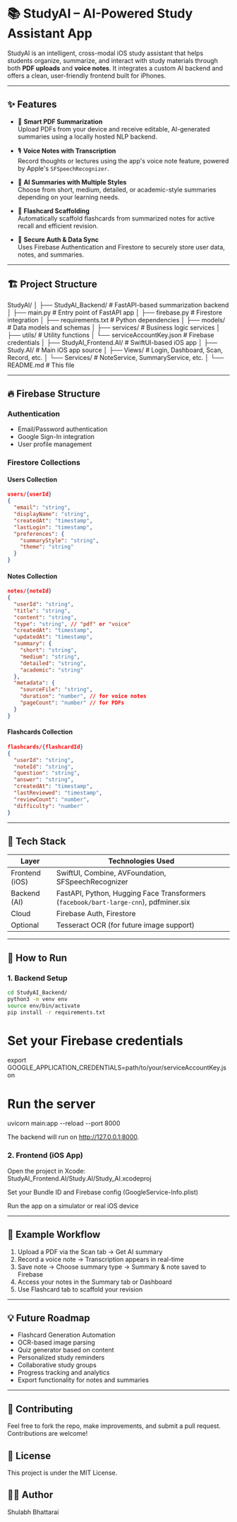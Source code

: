 # 📚 StudyAI – AI-Powered Study Assistant App

StudyAI is an intelligent, cross-modal iOS study assistant that helps students organize, summarize, and interact with study materials through both **PDF uploads** and **voice notes**. It integrates a custom AI backend and offers a clean, user-friendly frontend built for iPhones.

---

## ✨ Features

- 📝 **Smart PDF Summarization**  
  Upload PDFs from your device and receive editable, AI-generated summaries using a locally hosted NLP backend.

- 🎙️ **Voice Notes with Transcription**  
  Record thoughts or lectures using the app's voice note feature, powered by Apple's `SFSpeechRecognizer`.

- 🧠 **AI Summaries with Multiple Styles**  
  Choose from short, medium, detailed, or academic-style summaries depending on your learning needs.

- 🧾 **Flashcard Scaffolding**  
  Automatically scaffold flashcards from summarized notes for active recall and efficient revision.

- 🔐 **Secure Auth & Data Sync**  
  Uses Firebase Authentication and Firestore to securely store user data, notes, and summaries.

---

## 🏗️ Project Structure

StudyAI/
│
├── StudyAI_Backend/ # FastAPI-based summarization backend
│ ├── main.py # Entry point of FastAPI app
│ ├── firebase.py # Firestore integration
│ ├── requirements.txt # Python dependencies
│ ├── models/ # Data models and schemas
│ ├── services/ # Business logic services
│ ├── utils/ # Utility functions
│ └── serviceAccountKey.json # Firebase credentials
│
├── StudyAI_Frontend.AI/ # SwiftUI-based iOS app
│ ├── Study.AI/ # Main iOS app source
│ ├── Views/ # Login, Dashboard, Scan, Record, etc.
│ └── Services/ # NoteService, SummaryService, etc.
│
└── README.md # This file

---

## 🔥 Firebase Structure

### Authentication
- Email/Password authentication
- Google Sign-In integration
- User profile management

### Firestore Collections

#### Users Collection
```json
users/{userId}
{
  "email": "string",
  "displayName": "string",
  "createdAt": "timestamp",
  "lastLogin": "timestamp",
  "preferences": {
    "summaryStyle": "string",
    "theme": "string"
  }
}
```

#### Notes Collection
```json
notes/{noteId}
{
  "userId": "string",
  "title": "string",
  "content": "string",
  "type": "string", // "pdf" or "voice"
  "createdAt": "timestamp",
  "updatedAt": "timestamp",
  "summary": {
    "short": "string",
    "medium": "string",
    "detailed": "string",
    "academic": "string"
  },
  "metadata": {
    "sourceFile": "string",
    "duration": "number", // for voice notes
    "pageCount": "number" // for PDFs
  }
}
```

#### Flashcards Collection
```json
flashcards/{flashcardId}
{
  "userId": "string",
  "noteId": "string",
  "question": "string",
  "answer": "string",
  "createdAt": "timestamp",
  "lastReviewed": "timestamp",
  "reviewCount": "number",
  "difficulty": "number"
}
```

---

## 🚀 Tech Stack

| Layer         | Technologies Used |
|---------------|-------------------|
| Frontend (iOS) | SwiftUI, Combine, AVFoundation, SFSpeechRecognizer |
| Backend (AI)   | FastAPI, Python, Hugging Face Transformers (`facebook/bart-large-cnn`), pdfminer.six |
| Cloud          | Firebase Auth, Firestore |
| Optional       | Tesseract OCR (for future image support) |

---

## 🔧 How to Run

### 1. Backend Setup

```bash
cd StudyAI_Backend/
python3 -m venv env
source env/bin/activate
pip install -r requirements.txt
```

# Set your Firebase credentials
export GOOGLE_APPLICATION_CREDENTIALS=path/to/your/serviceAccountKey.json

# Run the server
uvicorn main:app --reload --port 8000

The backend will run on http://127.0.0.1:8000.

### 2. Frontend (iOS App)
Open the project in Xcode: StudyAI_Frontend.AI/Study.AI/Study_AI.xcodeproj

Set your Bundle ID and Firebase config (GoogleService-Info.plist)

Run the app on a simulator or real iOS device

---

## 🧪 Example Workflow
1. Upload a PDF via the Scan tab → Get AI summary
2. Record a voice note → Transcription appears in real-time
3. Save note → Choose summary type → Summary & note saved to Firebase
4. Access your notes in the Summary tab or Dashboard
5. Use Flashcard tab to scaffold your revision

---

## 💡 Future Roadmap
- Flashcard Generation Automation
- OCR-based image parsing
- Quiz generator based on content
- Personalized study reminders
- Collaborative study groups
- Progress tracking and analytics
- Export functionality for notes and summaries

---

## 🤝 Contributing
Feel free to fork the repo, make improvements, and submit a pull request. Contributions are welcome!

## 📜 License
This project is under the MIT License.

## 🙋‍♂️ Author
Shulabh Bhattarai


